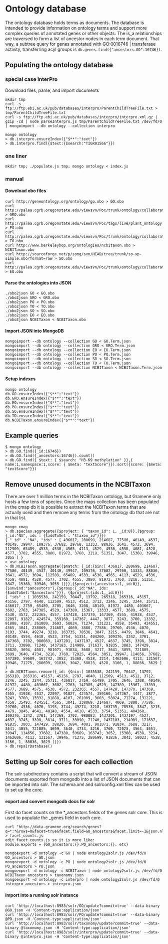 # Ontology database
The ontology database holds terms as documents. The database is intended to provide information on ontology terms and support more complex queries of annotated genes or other objects. The is_a relationships are traversed to form a list of ancestor nodes in each term document. That way, a subtree query for genes annotated with GO:0016746 | transferase activity, transferring acyl groups is `db.genes.find({"ancestors.GO":16746})`.
## Populating the ontology database
### special case InterPro
Download files, parse, and import documents
```
mkdir tmp
curl -s ftp://ftp.ebi.ac.uk/pub/databases/interpro/ParentChildTreeFile.txt > tmp/ParentChildTreeFile.txt
curl -s ftp://ftp.ebi.ac.uk/pub/databases/interpro/interpro.xml.gz | gzip -cd | node parseInterpro.js tmp/ParentChildTreeFile.txt /dev/fd/0 | mongoimport --db ontology --collection interpro

mongo ontology
> db.interpro.ensureIndex({"$**":"text"})
> db.interpro.find({$text:{$search:"TIGR01566"}})
```
### one liner
```
mkdir tmp; ./populate.js tmp; mongo ontology < index.js
```
### manual
#### Download obo files
```
curl http://geneontology.org/ontology/go.obo > GO.obo 
curl http://palea.cgrb.oregonstate.edu/viewsvn/Poc/trunk/ontology/collaborators_ontology/gramene/temporal_gramene.obo > GRO.obo
curl http://palea.cgrb.oregonstate.edu/viewsvn/Poc/tags/live/plant_ontology.obo > PO.obo
curl http://palea.cgrb.oregonstate.edu/viewsvn/Poc/trunk/ontology/collaborators_ontology/gramene/traits/trait.obo > TO.obo
curl http://www.berkeleybop.org/ontologies/ncbitaxon.obo > NCBITaxon.obo
curl http://sourceforge.net/p/song/svn/HEAD/tree/trunk/so-xp-simple.obo?format=raw > SO.obo
curl http://palea.cgrb.oregonstate.edu/viewsvn/Poc/trunk/ontology/collaborators_ontology/plant_environment/environment_ontology.obo > EO.obo
```
#### Parse the ontologies into JSON
```
./obo2json GO < GO.obo
./obo2json GRO < GRO.obo
./obo2json PO < PO.obo
./obo2json TO < TO.obo
./obo2json SO < SO.obo
./obo2json EO < EO.obo
./obo2json NCBITaxon < NCBITaxon.obo
```
#### Import JSON into MongoDB
```
mongoimport --db ontology --collection GO < GO.Term.json
mongoimport --db ontology --collection GRO < GRO.Term.json
mongoimport --db ontology --collection EO < EO.Term.json
mongoimport --db ontology --collection PO < PO.Term.json
mongoimport --db ontology --collection SO < SO.Term.json
mongoimport --db ontology --collection TO < TO.Term.json
mongoimport --db ontology --collection NCBITaxon < NCBITaxon.Term.json
```
#### Setup indexes
```
mongo ontology
db.GO.ensureIndex({"$**":"text"})
db.GRO.ensureIndex({"$**":"text"})
db.EO.ensureIndex({"$**":"text"})
db.PO.ensureIndex({"$**":"text"})
db.SO.ensureIndex({"$**":"text"})
db.TO.ensureIndex({"$**":"text"})
db.NCBITaxon.ensureIndex({"$**":"text"})
```
## Example queries
```
$ mongo ontology
> db.GO.find({_id:16746})
> db.GO.find({_ancestors:16746}).count()
> db.GO.find({ $text: { $search: "H3-K9 methylation" }},{ name:1,namespace:1,score: { $meta: "textScore"}}).sort({score: {$meta: "textScore"}})
```
## Remove unused documents in the NCBITaxon
There are over 1 million terms in the NCBITaxon ontology, but Gramene only hosts a few tens of species. Once the maps collection has been populated in the cmap db it is possible to extract the NCBITaxon terms that are actually used and then remove any terms from the ontology db that are not in that list.
```
mongo cmap
> db.species.aggregate({$project: { "taxon_id": 1, _id:0}},{$group:{_id:"NA", ids : {$addToSet : "$taxon_id"}}})
{ "_id" : "NA", "ids" : [ 436017, 280699, 214687, 77586, 40149, 4537, 40148, 39947, 109376, 37682, 29760, 13333, 88036, 3641, 4572, 3694, 112509, 65489, 4533, 4538, 4565, 4113, 4529, 4536, 4558, 4081, 4528, 4577, 3702, 4555, 3880, 81972, 3760, 3218, 51351, 3847, 15368, 39946, 3055 ] }
> use ontology
> db.NCBITaxon.aggregate({$match: {_id:{$in:[ 436017, 280699, 214687, 77586, 40149, 4537, 40148, 39947, 109376, 37682, 29760, 13333, 88036, 3641, 4572, 3694, 112509, 65489, 4533, 4538, 4565, 4113, 4529, 4536, 4558, 4081, 4528, 4577, 3702, 4555, 3880, 81972, 3760, 3218, 51351, 3847, 15368, 39946, 3055 ]}}},{$project:{ancestors:1,_id:0}},{$unwind:"$ancestors"},{$group:{_id:"NA", ids: {$addToSet:"$ancestors"}}}, {$project:{ids:1,_id:0}})
{ "ids" : [ 1035538, 242159, 70447, 13792, 265318, 265316, 45157, 45156, 2797, 4640, 112509, 4513, 4512, 3712, 3246, 3245, 3244, 35711, 436017, 2759, 65489, 3705, 3646, 3208, 40149, 81972, 4480, 403667, 3602, 2763, 147385, 4529, 147389, 15367, 13333, 4577, 3689, 4575, 4530, 4572, 232365, 4557, 147428, 147370, 147369, 4555, 41938, 4537, 22097, 91827, 424574, 359160, 147367, 4447, 3877, 3243, 3700, 13332, 91888, 4107, 261009, 3603, 58024, 71274, 131221, 4558, 35493, 424551, 4565, 3041, 238069, 214687, 4069, 3880, 77586, 29760, 4536, 4070, 3193, 3744, 49274, 3218, 163735, 78536, 3847, 3215, 4479, 3846, 4641, 40148, 4554, 4618, 4533, 3754, 51351, 404260, 109376, 3242, 3701, 147368, 3702, 980083, 1437201, 1437197, 4527, 4637, 3745, 3398, 3814, 3711, 33090, 71240, 1437183, 214909, 171637, 91835, 3803, 147429, 38820, 3694, 4081, 981071, 91834, 3688, 3217, 3641, 3055, 721805, 3699, 3640, 4734, 3216, 3760, 72025, 4564, 3051, 39947, 114656, 37682, 147380, 59689, 163742, 3052, 15368, 4538, 3214, 1462606, 4113, 131567, 39946, 71275, 280699, 91836, 3042, 58023, 4528, 3166, 1, 88036, 3629 ] }
> db.NCBITaxon.remove({_id: {$nin:[ 1035538, 242159, 70447, 13792, 265318, 265316, 45157, 45156, 2797, 4640, 112509, 4513, 4512, 3712, 3246, 3245, 3244, 35711, 436017, 2759, 65489, 3705, 3646, 3208, 40149, 81972, 4480, 403667, 3602, 2763, 147385, 4529, 147389, 15367, 13333, 4577, 3689, 4575, 4530, 4572, 232365, 4557, 147428, 147370, 147369, 4555, 41938, 4537, 22097, 91827, 424574, 359160, 147367, 4447, 3877, 3243, 3700, 13332, 91888, 4107, 261009, 3603, 58024, 71274, 131221, 4558, 35493, 424551, 4565, 3041, 238069, 214687, 4069, 3880, 77586, 29760, 4536, 4070, 3193, 3744, 49274, 3218, 163735, 78536, 3847, 3215, 4479, 3846, 4641, 40148, 4554, 4618, 4533, 3754, 51351, 404260, 109376, 3242, 3701, 147368, 3702, 980083, 1437201, 1437197, 4527, 4637, 3745, 3398, 3814, 3711, 33090, 71240, 1437183, 214909, 171637, 91835, 3803, 147429, 38820, 3694, 4081, 981071, 91834, 3688, 3217, 3641, 3055, 721805, 3699, 3640, 4734, 3216, 3760, 72025, 4564, 3051, 39947, 114656, 37682, 147380, 59689, 163742, 3052, 15368, 4538, 3214, 1462606, 4113, 131567, 39946, 71275, 280699, 91836, 3042, 58023, 4528, 3166, 1, 88036, 3629 ]}})
> db.repairDatabase()
```

## Setting up Solr cores for each collection
The solr subdirectory contains a script that will convert a stream of JSON documents exported from mongodb into a list of JSON documents that can be imported into solr. The schema.xml and solrconfig.xml files can be used to set up the core.
#### export and convert mongodb docs for solr
First do facet counts on the *_ancestors fields of the genes solr core. This is used to populate the _genes field in each core.
```
curl "http://data.gramene.org/search/genes?q=*:*&rows=0&facet=true&facet.field=GO_ancestors&facet.limit=-1&json.nl=map&facet.field=PO_ancestors&facet.field=NCBITaxon_ancestors&facet.field=interpro_ancestors"  > facet_counts.js
edit facet_counts.js so it is more like:
module.exports = {GO_ancestors:{},PO_ancestors:{}, etc}

mongoexport -d ontology -c GO | node ontology2solr.js /dev/fd/0 GO_ancestors > GO.json
mongoexport -d ontology -c PO | node ontology2solr.js /dev/fd/0 PO_ancestors > PO.json
mongoexport -d ontology -c NCBITaxon | node ontology2solr.js /dev/fd/0 NCBITaxon_ancestors > taxonomy.json
mongoexport -d ontology -c interpro | node ontology2solr.js /dev/fd/0 interpro_ancestors > interpro.json
```
#### import into a running solr instance
```
curl 'http://localhost:8983/solr/GO/update?commit=true' --data-binary @GO.json -H 'Content-type:application/json'
curl 'http://localhost:8983/solr/PO/update?commit=true' --data-binary @PO.json -H 'Content-type:application/json'
curl 'http://localhost:8983/solr/taxonomy/update?commit=true' --data-binary @taxonomy.json -H 'Content-type:application/json'
curl 'http://localhost:8983/solr/interpro/update?commit=true' --data-binary @interpro.json -H 'Content-type:application/json'
```